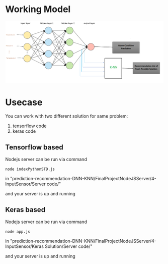 # Working Model

![](../../FinalProjectNodeJSServer/Images/working-model.png)


# Usecase

You can work with two different solution for same problem:

1. tensorflow code
2. keras code

## Tensorflow based

Nodejs server can be run via command 

    node indexPythonSTD.js
    
in "prediction-recommendation-DNN-KNN/FinalProjectNodeJSServer/4-InputSensor/Server code/"

and your server is up and running


## Keras based

Nodejs server can be run via command 

    node app.js
    
in "prediction-recommendation-DNN-KNN/FinalProjectNodeJSServer/4-InputSensor/Keras Solution/Server code/"

and your server is up and running
